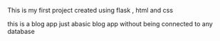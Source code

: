 This is my first project created using flask , html and css

this is a blog app just abasic blog app without being connected to any database
